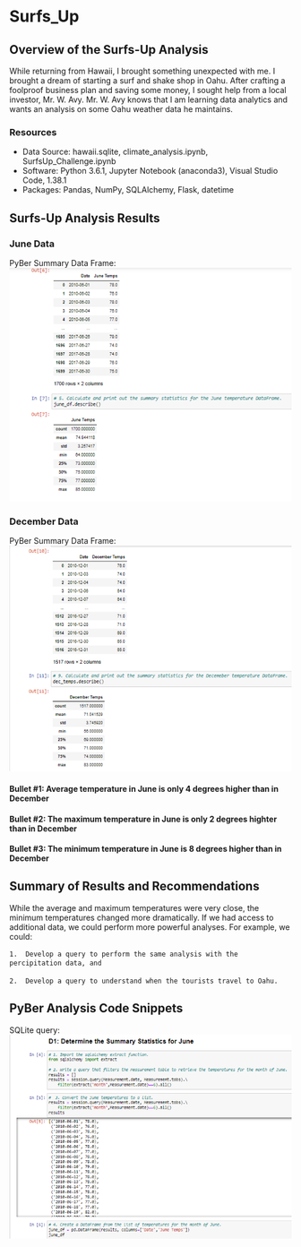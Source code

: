 # Surfs_Up

## Overview of the Surfs-Up Analysis

While returning from Hawaii, I brought something unexpected with me.  I brought a dream of starting a surf and shake shop in Oahu.  After crafting a foolproof business plan and saving some money, I sought help from a local investor, Mr. W. Avy.  Mr. W. Avy knows that I am learning data analytics and wants an analysis on some Oahu weather data he maintains.
 
### Resources

* Data Source:  hawaii.sqlite, climate_analysis.ipynb, SurfsUp_Challenge.ipynb
* Software:  Python 3.6.1, Jupyter Notebook (anaconda3), Visual Studio Code, 1.38.1
* Packages:  Pandas, NumPy, SQLAlchemy, Flask, datetime

## Surfs-Up Analysis Results

### June Data

PyBer Summary Data Frame:
![june_temps.png](june_temps.png)

### December Data

PyBer Summary Data Frame:
![dec_temps.png](dec_temps.png)

#### Bullet #1:  Average temperature in June is only 4 degrees higher than in December

#### Bullet #2:  The maximum temperature in June is only 2 degrees highter than in December

#### Bullet #3:  The minimum temperature in June is 8 degrees higher than in December
      
## Summary of Results and Recommendations

While the average and maximum temperatures were very close, the minimum temperatures changed more dramatically.  If we had access to additional data, we could perform more powerful analyses.  For example, we could:

    1.  Develop a query to perform the same analysis with the percipitation data, and 
    
    2.  Develop a query to understand when the tourists travel to Oahu.

## PyBer Analysis Code Snippets

SQLite query:
![code_snip.png](code_snip.png)
